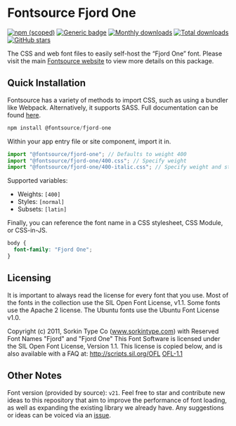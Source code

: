 # Fontsource Fjord One

[![npm (scoped)](https://img.shields.io/npm/v/@fontsource/fjord-one?color=brightgreen)](https://www.npmjs.com/package/@fontsource/fjord-one) [![Generic badge](https://img.shields.io/badge/fontsource-passing-brightgreen)](https://github.com/fontsource/fontsource) [![Monthly downloads](https://badgen.net/npm/dm/@fontsource/fjord-one)](https://github.com/fontsource/fontsource) [![Total downloads](https://badgen.net/npm/dt/@fontsource/fjord-one)](https://github.com/fontsource/fontsource) [![GitHub stars](https://img.shields.io/github/stars/fontsource/fontsource.svg?style=social&label=Star)](https://github.com/fontsource/fontsource/stargazers)

The CSS and web font files to easily self-host the “Fjord One” font. Please visit the main [Fontsource website](https://fontsource.org/fonts/fjord-one) to view more details on this package.

## Quick Installation

Fontsource has a variety of methods to import CSS, such as using a bundler like Webpack. Alternatively, it supports SASS. Full documentation can be found [here](https://fontsource.org/docs/getting-started/introduction).

```javascript
npm install @fontsource/fjord-one
```

Within your app entry file or site component, import it in.

```javascript
import "@fontsource/fjord-one"; // Defaults to weight 400
import "@fontsource/fjord-one/400.css"; // Specify weight
import "@fontsource/fjord-one/400-italic.css"; // Specify weight and style

```

Supported variables:
- Weights: `[400]`
- Styles: `[normal]`
- Subsets: `[latin]`

Finally, you can reference the font name in a CSS stylesheet, CSS Module, or CSS-in-JS.

```css
body {
  font-family: "Fjord One";
}
```

## Licensing
It is important to always read the license for every font that you use.
Most of the fonts in the collection use the SIL Open Font License, v1.1. Some fonts use the Apache 2 license. The Ubuntu fonts use the Ubuntu Font License v1.0.

Copyright (c) 2011, Sorkin Type Co (www.sorkintype.com) with Reserved Font Names "Fjord" and "Fjord One" This Font Software is licensed under the SIL Open Font License, Version 1.1. This license is copied below, and is also available with a FAQ at: http://scripts.sil.org/OFL
[OFL-1.1](http://scripts.sil.org/OFL)

## Other Notes
Font version (provided by source): `v21`.
Feel free to star and contribute new ideas to this repository that aim to improve the performance of font loading, as well as expanding the existing library we already have. Any suggestions or ideas can be voiced via an [issue](https://github.com/fontsource/fontsource/issues).